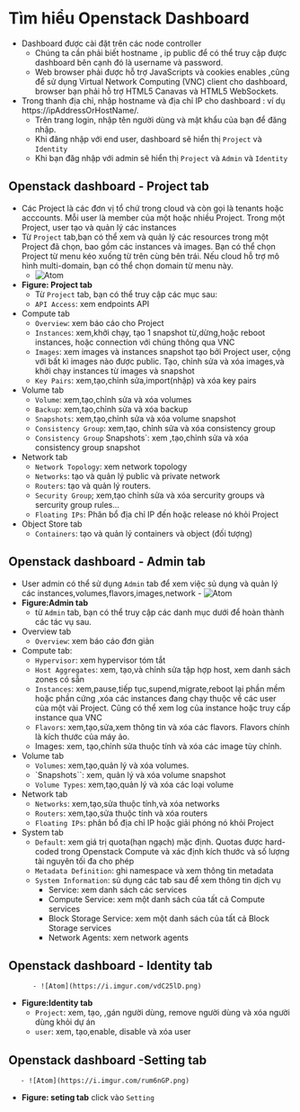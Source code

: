 # Tìm hiểu Openstack Dashboard #
- Dashboard được cài đặt trên các node controller 
  - Chúng ta cần phải biết hostname , ip public  để có thể truy cập được dashboard bên cạnh đó là username và password. 
  - Web browser phải được hỗ trợ JavaScripts và cookies enables ,cũng để sử dụng Virtual Network Computing (VNC) client cho dashboard, browser bạn phải hỗ trợ HTML5 Canavas và HTML5 WebSockets. 
- Trong thanh địa chỉ, nhập hostname và địa chỉ IP cho dashboard : ví dụ https://ipAddressOrHostName/.
  - Trên trang login, nhập tên người dùng và mật khẩu của bạn để đăng nhập. 
  - Khi đăng nhập với end user, dashboard sẽ hiển thị `Project` và `Identity` 
  - Khi bạn đăg nhập với admin sẽ hiển thị `Project` và `Admin` và `Identity` 
## Openstack dashboard - Project tab ## 
- Các Project là các đơn vị tổ chứ trong cloud và còn gọi là tenants hoặc acccounts. Mỗi user là member của một hoặc nhiều Project. Trong một Project, user tạo và quản lý các instances 
- Từ `Project` tab,bạn có thể xem và quản lý các resources trong một Project đã chọn, bao gồm các instances và images. Bạn có thể chọn Project từ menu kéo xuống từ trên cùng bên trái. Nếu cloud hỗ trợ  mô hình multi-domain, bạn có thể chọn domain từ menu này. 
   - ![Atom](https://i.imgur.com/uANRY8P.png)
- **Figure: Project tab** 
   - Từ `Project` tab, bạn có thể truy cập các mục sau: 
   - `API Access`: xem endpoints API 
- Compute tab 
   - `Overview`: xem báo cáo cho Project
   - `Instances`: xem,khởi chạy, tạo 1 snapshot từ,dừng,hoặc reboot instances, hoặc connection với chúng thông qua VNC 
   - `Images`: xem images và instances snapshot tạo bởi Project user, cộng với bất kì images nào được public. Tạo, chỉnh sửa và xóa images,và khởi chạy instances từ images và snapshot 
   - `Key Pairs`: xem,tạo,chỉnh sửa,import(nhập) và xóa key pairs 
- Volume tab 
   - `Volume`: xem,tạo,chỉnh sửa và xóa volumes 
   - `Backup`:  xem,tạo,chỉnh sửa và xóa backup 
   - `Snapshots`: xem,tạo,chỉnh sửa và xóa volume snapshot 
   - `Consistency Group`: xem,tạo, chỉnh sửa và xóa consistency group 
   - `Consistency Group` Snapshots`: xem ,tạo,chỉnh sửa và xóa consistency group snapshot 
- Network tab 
   - `Network Topology`: xem network topology 
   - `Networks`: tạo và quản lý public và private network 
   - `Routers`: tạo và quản lý routers. 
   - `Security Group`; xem,tạo chỉnh sửa và xóa sercurity groups và sercurity group rules... 
   - `Floating IPs`: Phân bổ địa chỉ IP đến hoặc release nó khỏi Project 
- Object Store tab
   - `Containers`: tạo và quản lý containers và object (đối tượng) 
## Openstack dashboard - Admin tab ## 
- User admin có thể sử dụng `Admin` tab để xem việc sủ dụng và quản lý các instances,volumes,flavors,images,network 
      - ![Atom](https://i.imgur.com/gZG4zxY.png)
- **Figure:Admin tab**
  - từ `Admin` tab, bạn có thể truy cập các danh mục dưới để hoàn thành các tác vụ sau. 
- Overview tab 
  - `Overview`: xem báo cáo đơn giản 
- Compute tab: 
  - `Hypervisor`: xem hypervisor tóm tắt 
  - `Host Aggregates`: xem, tạo,và chỉnh sửa tập hợp host, xem danh sách zones có sẵn 
  - `Instances`: xem,pause,tiếp tục,supend,migrate,reboot lại phần mềm hoặc phần cứng ,xóa các instances đang chạy thuộc về các user của một vài Project. Cũng có thể xem log của instance hoặc truy cấp instance qua VNC 
  - `Flavors`: xem,tạo,sửa,xem thông tin và xóa các flavors. Flavors chính là kích thước của máy ảo. 
  - Images: xem, tạo,chỉnh sửa thuộc tính và xóa các image tùy chỉnh. 
- Volume tab 
  - `Volumes`: xem,tạo,quản lý và xóa volumes. 
  - `Snapshots``: xem, quản lý và xóa volume snapshot
  - `Volume Types`: xem,tạo,quản lý và xóa các loại volume 
- Network tab 
  - `Networks`: xem,tạo,sửa thuộc tính,và xóa networks
  - `Routers`: xem,tạo,sửa thuộc tính và xóa routers 
  - `Floating IPs`: phân bổ địa chỉ IP hoặc giải phóng nó khỏi Project 
- System tab 
  - `Default`: xem giá trị quota(hạn ngạch) mặc định. Quotas được hard-coded trong Openstack Compute và xác định kích thước và số lượng tài nguyên tối đa cho phép 
  - `Metadata Definition`: ghi namespace và xem thông tin metadata 
  - `System Information`: sủ dụng các tab sau để xem thông tin dịch vụ 
     - Service: xem danh sách các services 
	 - Compute Service: xem một danh sách của tất cả Compute services
     - Block Storage Service: xem một danh sách của tất cả Block Storage services 
     - Network Agents: xem network agents 
## Openstack dashboard - Identity tab ## 
	      - ![Atom](https://i.imgur.com/vdC25lD.png)
- **Figure:Identity tab**
  - `Project`: xem, tạo, ,gán người dùng, remove người dùng và xóa người dùng khỏi dự án 
  - `user`: xem, tạo,enable, disable và xóa user 
## Openstack dashboard -Setting tab ##  
       - ![Atom](https://i.imgur.com/rum6nGP.png) 
- **Figure: seting tab** click vào `Setting` 


